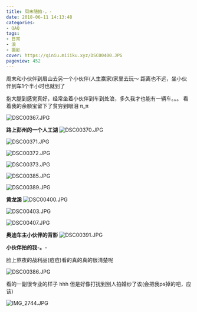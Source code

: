 ```yaml
---
title: 周末随拍-。-
date: 2018-06-11 14:13:48
categories:
- QAQ
tags:
- 日常
- 浪
- 摄影
cover: https://qiniu.miiiku.xyz/DSC00400.JPG
pageview: 452
---
```


周末和小伙伴到眉山去另一个小伙伴(人生赢家)家里去玩～ 距离也不远，坐小伙伴到车1个半小时也就到了

抱大腿到感觉真好，经常坐着小伙伴到车到处浪，多久我才也能有一辆车。。。 看着我的余额宝留下了贫穷到眼泪 π_π 

![DSC00367.JPG](https://qiniu.miiiku.xyz/DSC00367.JPG)

**路上彭州的一个人工湖**
![DSC00370.JPG](https://qiniu.miiiku.xyz/DSC00370.JPG)

![DSC00371.JPG](https://qiniu.miiiku.xyz/DSC00371.JPG)

![DSC00372.JPG](https://qiniu.miiiku.xyz/DSC00372.JPG)

![DSC00373.JPG](https://qiniu.miiiku.xyz/DSC00373.JPG)

![DSC00385.JPG](https://qiniu.miiiku.xyz/DSC00385.JPG)

![DSC00389.JPG](https://qiniu.miiiku.xyz/DSC00389.JPG)

**黄龙溪**
![DSC00400.JPG](https://qiniu.miiiku.xyz/DSC00400.JPG)

![DSC00403.JPG](https://qiniu.miiiku.xyz/DSC00403.JPG)

![DSC00407.JPG](https://qiniu.miiiku.xyz/DSC00407.JPG)

**奥迪车主小伙伴的背影**
![DSC00391.JPG](https://qiniu.miiiku.xyz/DSC00391.JPG)

**小伙伴拍的我-。-**

脸上熬夜的战利品(痘痘)看的真的真的很清楚呢

![DSC00386.JPG](https://qiniu.miiiku.xyz/DSC00386.JPG)

看的一副很专业的样子 hhh 但是好像打扰到别人拍婚纱了诶(会把我ps掉的吧，应该)

![IMG_2744.JPG](https://qiniu.miiiku.xyz/IMG_2744.JPG)




